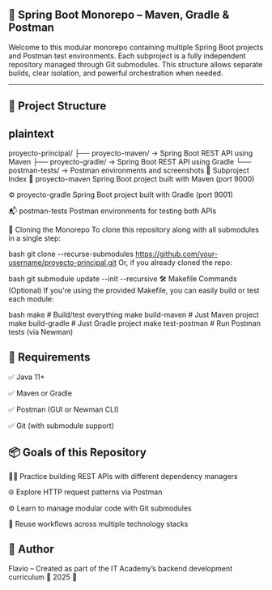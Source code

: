 ## 🧱 Spring Boot Monorepo – Maven, Gradle & Postman

Welcome to this modular monorepo containing multiple Spring Boot projects and Postman test environments. Each subproject is a fully independent repository managed through Git submodules. This structure allows separate builds, clear isolation, and powerful orchestration when needed.

---

## 📂 Project Structure

## plaintext

proyecto-principal/
├── proyecto-maven/     → Spring Boot REST API using Maven
├── proyecto-gradle/    → Spring Boot REST API using Gradle
└── postman-tests/      → Postman environments and screenshots
📌 Subproject Index
🧪 proyecto-maven Spring Boot project built with Maven (port 9000)

⚙️ proyecto-gradle Spring Boot project built with Gradle (port 9001)

📬 postman-tests Postman environments for testing both APIs

🧰 Cloning the Monorepo
To clone this repository along with all submodules in a single step:

bash
git clone --recurse-submodules https://github.com/your-username/proyecto-principal.git
Or, if you already cloned the repo:

bash
git submodule update --init --recursive
🛠️ Makefile Commands (Optional)
If you're using the provided Makefile, you can easily build or test each module:

bash
make             # Build/test everything
make build-maven # Just Maven project
make build-gradle # Just Gradle project
make test-postman # Run Postman tests (via Newman)

## 🧾 Requirements

✅ Java 11+

✅ Maven or Gradle

✅ Postman (GUI or Newman CLI)

✅ Git (with submodule support)

## 📦 Goals of this Repository

👨‍🔧 Practice building REST APIs with different dependency managers

🌐 Explore HTTP request patterns via Postman

⚙️ Learn to manage modular code with Git submodules

🔁 Reuse workflows across multiple technology stacks

## 👤 Author
Flavio – Created as part of the IT Academy’s backend development curriculum 📅 2025 📘 


